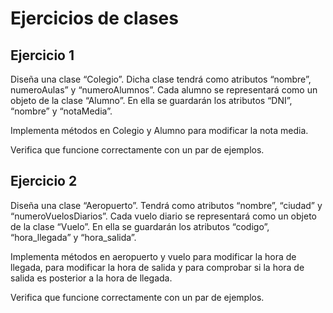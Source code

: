# Ejercicios de clases

## Ejercicio 1

Diseña una clase “Colegio”. Dicha clase tendrá como atributos “nombre”, numeroAulas” y “numeroAlumnos”. Cada alumno se representará como un objeto de la clase “Alumno”. En ella se guardarán los atributos “DNI”, “nombre” y “notaMedia”.

Implementa métodos en Colegio y Alumno para modificar la nota media.

Verifica que funcione correctamente con un par de ejemplos.

## Ejercicio 2

Diseña una clase “Aeropuerto”. Tendrá como atributos “nombre”, “ciudad” y “numeroVuelosDiarios”. Cada vuelo diario se representará como un objeto de la clase “Vuelo”. En ella se guardarán los atributos “codigo”, “hora_llegada” y “hora_salida”.

Implementa métodos en aeropuerto y vuelo para modificar la hora de llegada, para modificar la hora de salida y para comprobar si la hora de salida es posterior a la hora de llegada.

Verifica que funcione correctamente con un par de ejemplos.

